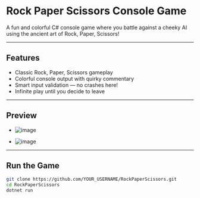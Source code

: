 # Rock Paper Scissors Console Game

A fun and colorful C# console game where you battle against a cheeky AI using the ancient art of Rock, Paper, Scissors!

---

## Features

- Classic Rock, Paper, Scissors gameplay
- Colorful console output with quirky commentary
- Smart input validation — no crashes here!
- Infinite play until you decide to leave

---

## Preview

- ![image](https://github.com/user-attachments/assets/6f22f2e8-698c-46ce-818f-6204e0b54755)

- ![image](https://github.com/user-attachments/assets/19647856-1f45-41bb-93be-42f5af2ad23d)

---

## Run the Game

```bash
git clone https://github.com/YOUR_USERNAME/RockPaperScissors.git
cd RockPaperScissors
dotnet run
